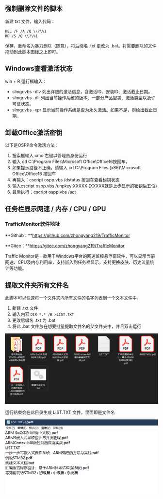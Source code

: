 ## 强制删除文件的脚本

新建 txt 文件，输入代码：

```
DEL /F /A /Q \\?\%1
RD /S /Q \\?\%1
```

保存，重命名为暴力删除（随意），将后缀名 .txt 更改为 .bat。将需要删除的文件拖动到此脚本图标之上即可。

## Windows查看激活状态

win + R 运行框输入：

- slmgr.vbs -dlv	列出详细的激活信息，含激活ID、安装ID、激活截止日期。
- slmgr.vbs -dli 	列出当前操作系统的版本、一部分产品密钥、激活类型以及许可证状态。
- slmgr.vbs -xpr   显示当前操作系统是否为永久激活。如果不是，则给出截止日期。

## 卸载Office激活密钥

以下是OSPP命令激活方法： 

1. 搜索框输入:cmd  右键以管理员身份运行
2. 输入 cd C:\Program Files\Microsoft Office\Office16按回车，
3. 如果提示路径不正确，请输入 cd C:\Program Files (x86)\Microsoft Office\Office16    按回车
4. 再输入：cscript ospp.vbs /dstatus   按回车查看秘钥状态
5. 输入cscript ospp.vbs /unpkey:XXXXX   (XXXXX就是上步显示的密钥后五位)
6. 最后执行：cscript ospp.vbs /act

## 任务栏显示网速 / 内存 / CPU / GPU

### TrafficMonitor软件地址

**Github：**https://github.com/zhongyang219/TrafficMonitor

**Gitee：**https://gitee.com/zhongyang219/TrafficMonitor

Traffic Monitor是一款用于Windows平台的网速监控悬浮窗软件，可以显示当前网速、CPU及内存利用率，支持嵌入到任务栏显示，支持更换皮肤、历史流量统计等功能。

## 提取文件夹所有文件名

此脚本可以快速将一个文件夹内所有文件的名字列表到一个文本文件中。

1. 新建 .txt 文件
2. 输入内容 `DIR *.* /B >LIST.TXT`
3. 更改后缀名 .txt 为 .bat
4. 将此 .bat 文件放在想要批量提取文件名的父文件夹中，并且双击运行

![img](./assets/Windows技巧1.png)

运行结束会在此目录生成 LIST.TXT 文件，里面即是文件名

![img](./assets/Windows技巧2.png)